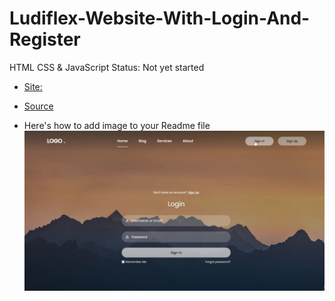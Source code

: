 # Ludiflex-Website-With-Login-And-Register
HTML CSS &amp; JavaScript
Status: Not yet started

- [Site:](https://shadowsilver07.github.io/Ludiflex-Website-With-Login-And-Register/)

- [Source](https://www.youtube.com/watch?v=zi3tKRp0fIY)
- Here's how to add image to your Readme file
![plot](./Resources/Screenshot.JPG)
